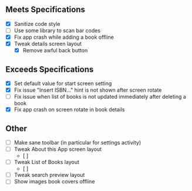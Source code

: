 ## Meets Specifications
- [x] Sanitize code style
- [ ] Use some library to scan bar codes
- [x] Fix app crash while adding a book offline
- [x] Tweak details screen layout
    - [x] Remove awful back button

## Exceeds Specifications
- [x] Set default value for start screen setting
- [x] Fix issue "Insert ISBN..." hint is not shown after screen rotate
- [ ] Fix issue when list of books is not updated immediately after deleting a book
- [x] Fix app crash on screen rotate in book details

## Other
- [ ] Make sane toolbar (in particular for settings activity)
- [ ] Tweak About this App screen layout
    - [ ]
- [ ] Tweak List of Books layout
    - [ ]
- [ ] Tweak search preview layout
- [ ] Show images book covers offline
